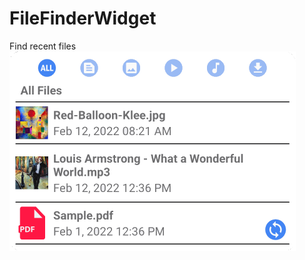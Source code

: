 # FileFinderWidget
Find recent files 
<br>
<img alt="File Finder Widget Preview Image" src="https://github.com/stacyhigit/FileFinderWidget/blob/master/app/src/main/res/drawable-nodpi/file_finder.png">
